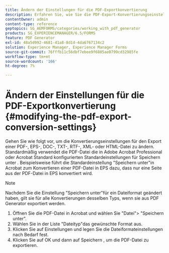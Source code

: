 ```yaml
---
title: Ändern der Einstellungen für die PDF-Exportkonvertierung
description: Erfahren Sie, wie Sie die PDF-Export-Konvertierungseinstellungen ändern.
contentOwner: admin
content-type: reference
geptopics: SG_AEMFORMS/categories/working_with_pdf_generator
products: SG_EXPERIENCEMANAGER/6.5/FORMS
feature: PDF Generator
exl-id: 48a5d992-4681-41a8-8d1d-4da6767134c2
solution: Experience Manager, Experience Manager Forms
source-git-commit: 76fffb11c56dbf7ebee9f6805ae0799cd32985fe
workflow-type: tm+mt
source-wordcount: '166'
ht-degree: 7%

---
```


# Ändern der Einstellungen für die PDF-Exportkonvertierung {#modifying-the-pdf-export-conversion-settings}

Gehen Sie wie folgt vor, um die Konvertierungseinstellungen für den Export einer PDF-, EPS-, DOC-, TXT-, RTF-, XML- oder HTML-Datei zu ändern. Standardmäßig verwendet die PDF-Datei die in Adobe Acrobat Professional oder Acrobat Standard konfigurierten Standardeinstellungen für Speichern unter . Beispielsweise führt die Standardeinstellung &quot;Speichern unter&quot;in Acrobat zum Konvertieren einer PDF-Datei in EPS dazu, dass nur eine Seite aus der PDF-Datei in EPS konvertiert wird.

>[!NOTE]
>
>Nachdem Sie die Einstellung &quot;Speichern unter&quot;für ein Dateiformat geändert haben, gilt sie für alle Konvertierungen desselben Typs, wenn sie aus PDF Generator exportiert werden.

1. Öffnen Sie die PDF-Datei in Acrobat und wählen Sie &quot;Datei&quot;> &quot;Speichern unter&quot;.
1. Wählen Sie in der Liste &quot;Dateityp&quot;das gewünschte Format aus.
1. Klicken Sie auf Einstellungen und legen Sie die Dateiformateinstellungen nach Bedarf fest.
1. Klicken Sie auf OK und dann auf Speichern , um die PDF-Datei zu exportieren.
